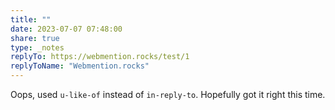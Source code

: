 ```yaml
---
title: ""
date: 2023-07-07 07:48:00
share: true
type: _notes
replyTo: https://webmention.rocks/test/1
replyToName: "Webmention.rocks"
---
```

Oops, used `u-like-of` instead of `in-reply-to`. Hopefully got it right this time.